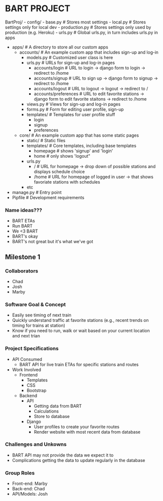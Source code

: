 # BART PROJECT

BartProj/
    - config/
        - base.py          # Stores most settings
        - local.py         # Stores settings only for local dev
        - production.py    # Stores settings only used by production (e.g. Heroku)
    - urls.py              # Global urls.py, in turn includes urls.py in apps

- apps/                    # A directory to store all our custom apps
    - accounts/            # An example custom app that includes sign-up and log-in
        - models.py        # Customized user class is here
        - urls.py          # URLs for sign-up and log-in pages
            - accounts/login    # URL to login -> django form to login -> redirect to /home
            - accounts/signup   # URL to sign up -> django form to signup -> redirect to /home
            - accounts/logout   # URL to logout -> logout -> redirect to /
            - accounts/preferences # URL to edit favorite stations -> django form to edit favorite staitons -> redirect to /home
        - views.py         # Views for sign-up and log-in pages
        - forms.py         # Form for editing user profile, sign-up
        - templates/       # Templates for user profile stuff
            - login
            - signup
            - preferences
    - core/                # An example custom app that has some static pages
        - static/          # Static files
        - templates/       # Core templates, including base templates
            - homepage     # shows 'signup' and 'login' 
            - home         # only shows 'logout"
        - urls.py
            - /              # URL for homepage -> drop down of possible stations and displays schedule choice
            - /home          # URL for homepage of logged in user -> that shows favoriate stations with schedules
        - etc
- manage.py                # Entry point
- Pipfile                  # Development requirements






### Name ideas???
* BART ETAs
* Run BART
* We <3 BART
* BART's okay
* BART's not great but it's what we've got

## Milestone 1

### Collaborators
* Chad
* Josh
* Marby

### Software Goal & Concept
* Easily see timing of next train
* Quickly understand traffic at favorite stations (e.g., recent trends on timing for trains at station)
* Know if you need to run, walk or wait based on your current location and next trian

### Project Specifications
* API Consumed
    * BART API for live train ETAs for specific stations and routes
* Work Involved
    * Frontend
        * Templates
        * CSS
        * Bootstrap
    * Backend
        * API 
            * Getting data from BART
            * Calculations
            * Store to database
        * Django
            * User profiles to create your favorite routes
            * Render website with most recent data from database

### Challenges and Unkowns
* BART API may not provide the data we expect it to
* Complications getting the data to update regularly in the database

### Group Roles
* Front-end: Marby
* Back-end: Chad
* API/Models: Josh
